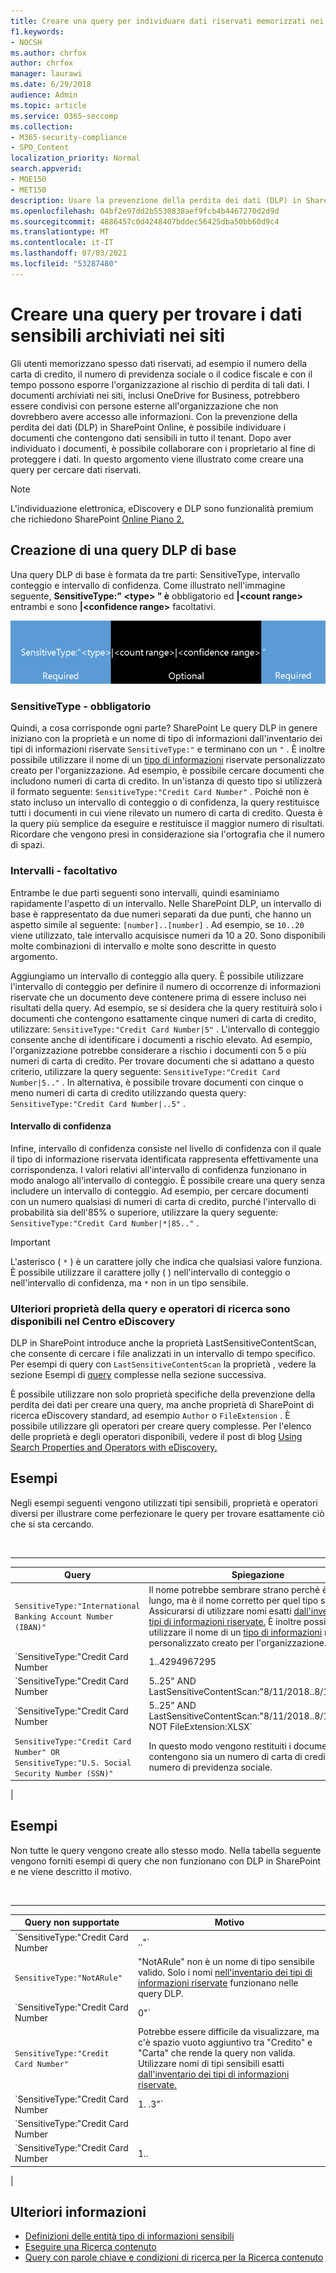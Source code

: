 ```yaml
---
title: Creare una query per individuare dati riservati memorizzati nei siti
f1.keywords:
- NOCSH
ms.author: chrfox
author: chrfox
manager: laurawi
ms.date: 6/29/2018
audience: Admin
ms.topic: article
ms.service: O365-seccomp
ms.collection:
- M365-security-compliance
- SPO_Content
localization_priority: Normal
search.appverid:
- MOE150
- MET150
description: Usare la prevenzione della perdita dei dati (DLP) in SharePoint Online per individuare i documenti che contengono dati sensibili in tutto il tenant.
ms.openlocfilehash: 04bf2e97dd2b5530838aef9fcb4b4467270d2d9d
ms.sourcegitcommit: 4886457c0d4248407bddec56425dba50bb60d9c4
ms.translationtype: MT
ms.contentlocale: it-IT
ms.lasthandoff: 07/03/2021
ms.locfileid: "53287480"
---
```

# <a name="form-a-query-to-find-sensitive-data-stored-on-sites"></a>Creare una query per trovare i dati sensibili archiviati nei siti

Gli utenti memorizzano spesso dati riservati, ad esempio il numero della carta di credito, il numero di previdenza sociale o il codice fiscale e con il tempo possono esporre l'organizzazione al rischio di perdita di tali dati. I documenti archiviati nei siti, inclusi OneDrive for Business, potrebbero essere condivisi con persone esterne all'organizzazione che non dovrebbero avere accesso alle informazioni. Con la prevenzione della perdita dei dati (DLP) in SharePoint Online, è possibile individuare i documenti che contengono dati sensibili in tutto il tenant. Dopo aver individuato i documenti, è possibile collaborare con i proprietario al fine di proteggere i dati. In questo argomento viene illustrato come creare una query per cercare dati riservati.

> [!NOTE]
> L'individuazione elettronica, eDiscovery e DLP sono funzionalità premium che richiedono SharePoint [Online Piano 2.](https://go.microsoft.com/fwlink/?LinkId=510080)

## <a name="forming-a-basic-dlp-query"></a>Creazione di una query DLP di base

Una query DLP di base è formata da tre parti: SensitiveType, intervallo conteggio e intervallo di confidenza. Come illustrato nell'immagine seguente, **SensitiveType:" \<type\> " è** obbligatorio ed **|\<count range\>** entrambi e sono **|\<confidence range\>** facoltativi.

![Query di esempio divisa in necessaria e facoltativa](../media/DLP-query-example-text.png)

### <a name="sensitive-type---required"></a>SensitiveType - obbligatorio

Quindi, a cosa corrisponde ogni parte? SharePoint Le query DLP in genere iniziano con la proprietà e un nome di tipo di informazioni dall'inventario dei tipi di informazioni riservate `SensitiveType:"` e terminano con un [](/Exchange/what-the-sensitive-information-types-in-exchange-look-for-exchange-2013-help) `"` . È inoltre possibile utilizzare il nome di un [tipo di informazioni](create-a-custom-sensitive-information-type.md) riservate personalizzato creato per l'organizzazione. Ad esempio, è possibile cercare documenti che includono numeri di carta di credito. In un'istanza di questo tipo si utilizzerà il formato seguente:  `SensitiveType:"Credit Card Number"` . Poiché non è stato incluso un intervallo di conteggio o di confidenza, la query restituisce tutti i documenti in cui viene rilevato un numero di carta di credito. Questa è la query più semplice da eseguire e restituisce il maggior numero di risultati. Ricordare che vengono presi in considerazione sia l'ortografia che il numero di spazi.

### <a name="ranges---optional"></a>Intervalli - facoltativo

Entrambe le due parti seguenti sono intervalli, quindi esaminiamo rapidamente l'aspetto di un intervallo. Nelle SharePoint DLP, un intervallo di base è rappresentato da due numeri separati da due punti, che hanno un aspetto simile al seguente: `[number]..[number]` . Ad esempio, se  `10..20` viene utilizzato, tale intervallo acquisisce numeri da 10 a 20. Sono disponibili molte combinazioni di intervallo e molte sono descritte in questo argomento.

Aggiungiamo un intervallo di conteggio alla query. È possibile utilizzare l'intervallo di conteggio per definire il numero di occorrenze di informazioni riservate che un documento deve contenere prima di essere incluso nei risultati della query. Ad esempio, se si desidera che la query restituirà solo i documenti che contengono esattamente cinque numeri di carta di credito, utilizzare:  `SensitiveType:"Credit Card Number|5"` . L'intervallo di conteggio consente anche di identificare i documenti a rischio elevato. Ad esempio, l'organizzazione potrebbe considerare a rischio i documenti con 5 o più numeri di carta di credito. Per trovare documenti che si adattano a questo criterio, utilizzare la query seguente:  `SensitiveType:"Credit Card Number|5.."` . In alternativa, è possibile trovare documenti con cinque o meno numeri di carta di credito utilizzando questa query:  `SensitiveType:"Credit Card Number|..5"` .

#### <a name="confidence-range"></a>Intervallo di confidenza

Infine, intervallo di confidenza consiste nel livello di confidenza con il quale il tipo di informazione riservata identificata rappresenta effettivamente una corrispondenza. I valori relativi all'intervallo di confidenza funzionano in modo analogo all'intervallo di conteggio. È possibile creare una query senza includere un intervallo di conteggio. Ad esempio, per cercare documenti con un numero qualsiasi di numeri di carta di credito, purché l'intervallo di probabilità sia dell'85% o superiore, utilizzare la query seguente:  `SensitiveType:"Credit Card Number|*|85.."` .

> [!IMPORTANT]
> L'asterisco ( `*` ) è un carattere jolly che indica che qualsiasi valore funziona. È possibile utilizzare il carattere jolly ( ) nell'intervallo di conteggio o nell'intervallo di confidenza, ma `*` non in un tipo sensibile.

### <a name="additional-query-properties-and-search-operators-available-in-the-ediscovery-center"></a>Ulteriori proprietà della query e operatori di ricerca sono disponibili nel Centro eDiscovery

DLP in SharePoint introduce anche la proprietà LastSensitiveContentScan, che consente di cercare i file analizzati in un intervallo di tempo specifico. Per esempi di query con  `LastSensitiveContentScan` la proprietà , vedere la sezione Esempi di [query](#examples-of-complex-queries) complesse nella sezione successiva.

È possibile utilizzare non solo proprietà specifiche della prevenzione della perdita dei dati per creare una query, ma anche proprietà di SharePoint di ricerca eDiscovery standard, ad esempio `Author` o `FileExtension` . È possibile utilizzare gli operatori per creare query complesse. Per l'elenco delle proprietà e degli operatori disponibili, vedere il post di blog [Using Search Properties and Operators with eDiscovery.](/archive/blogs/quentin/using-search-properties-and-operators-with-ediscovery)

## <a name="examples-of-complex-queries"></a>Esempi

Negli esempi seguenti vengono utilizzati tipi sensibili, proprietà e operatori diversi per illustrare come perfezionare le query per trovare esattamente ciò che si sta cercando.

<br>

****

|Query|Spiegazione|
|---|---|
|`SensitiveType:"International Banking Account Number (IBAN)"`|Il nome potrebbe sembrare strano perché è così lungo, ma è il nome corretto per quel tipo sensibile. Assicurarsi di utilizzare nomi esatti [dall'inventario dei tipi di informazioni riservate.](/Exchange/what-the-sensitive-information-types-in-exchange-look-for-exchange-2013-help) È inoltre possibile utilizzare il nome di un [tipo di informazioni](create-a-custom-sensitive-information-type.md) riservate personalizzato creato per l'organizzazione.|
|`SensitiveType:"Credit Card Number|1..4294967295|1..100"`|In questo modo vengono restituiti i documenti con almeno una corrispondenza con il tipo sensibile "Numero carta di credito". I valori per ogni intervallo corrispondono ai rispettivi valori minimi e massimi. Un modo più semplice per scrivere questa query è , ma  `SensitiveType:"Credit Card Number"` qual è il divertimento?|
|`SensitiveType:"Credit Card Number|5..25" AND LastSensitiveContentScan:"8/11/2018..8/13/2018"`|In questo modo vengono restituiti i documenti con 5-25 numeri di carta di credito analizzati dall'11 agosto 2018 al 13 agosto 2018.|
|`SensitiveType:"Credit Card Number|5..25" AND LastSensitiveContentScan:"8/11/2018..8/13/2018" NOT FileExtension:XLSX`|In questo modo vengono restituiti i documenti con 5-25 numeri di carta di credito analizzati dall'11 agosto 2018 al 13 agosto 2018. I file con estensione XLSX non vengono inclusi nei risultati della query.  `FileExtension` è una delle numerose proprietà che è possibile includere in una query. Per ulteriori informazioni, vedere [Using Search Properties and Operators with eDiscovery](/archive/blogs/quentin/using-search-properties-and-operators-with-ediscovery).|
|`SensitiveType:"Credit Card Number" OR SensitiveType:"U.S. Social Security Number (SSN)"`|In questo modo vengono restituiti i documenti che contengono sia un numero di carta di credito che un numero di previdenza sociale.|
|

## <a name="examples-of-queries-to-avoid"></a>Esempi

Non tutte le query vengono create allo stesso modo. Nella tabella seguente vengono forniti esempi di query che non funzionano con DLP in SharePoint e ne viene descritto il motivo.

<br>

****

|Query non supportate|Motivo|
|---|---|
|`SensitiveType:"Credit Card Number|.."`|Aggiungere almeno un numero.|
|`SensitiveType:"NotARule"`|"NotARule" non è un nome di tipo sensibile valido. Solo i nomi [nell'inventario dei tipi di informazioni riservate](/Exchange/what-the-sensitive-information-types-in-exchange-look-for-exchange-2013-help) funzionano nelle query DLP.|
|`SensitiveType:"Credit Card Number|0"`|Zero non è valido come valore minimo o massimo in un intervallo.|
|`SensitiveType:"Credit Card Number"`|Potrebbe essere difficile da visualizzare, ma c'è spazio vuoto aggiuntivo tra "Credito" e "Carta" che rende la query non valida. Utilizzare nomi di tipi sensibili esatti [dall'inventario dei tipi di informazioni riservate.](/Exchange/what-the-sensitive-information-types-in-exchange-look-for-exchange-2013-help)|
|`SensitiveType:"Credit Card Number|1. .3"`|La parte a due punti non deve essere separata da uno spazio.|
|`SensitiveType:"Credit Card Number| |1..|80.."`|Sono presenti troppi delimitatori di pipe ( \| ). Segui invece questo formato: `SensitiveType: "Credit Card Number|1..|80.."`|
|`SensitiveType:"Credit Card Number|1..|80..101"`|Poiché i valori di confidenza rappresentano una percentuale, non possono superare 100. Scegliere un numero compreso tra 1 e 100.|
|

## <a name="for-more-information"></a>Ulteriori informazioni

- [Definizioni delle entità tipo di informazioni sensibili](sensitive-information-type-entity-definitions.md)
- [Eseguire una Ricerca contenuto](content-search.md)
- [Query con parole chiave e condizioni di ricerca per la Ricerca contenuto](keyword-queries-and-search-conditions.md)
